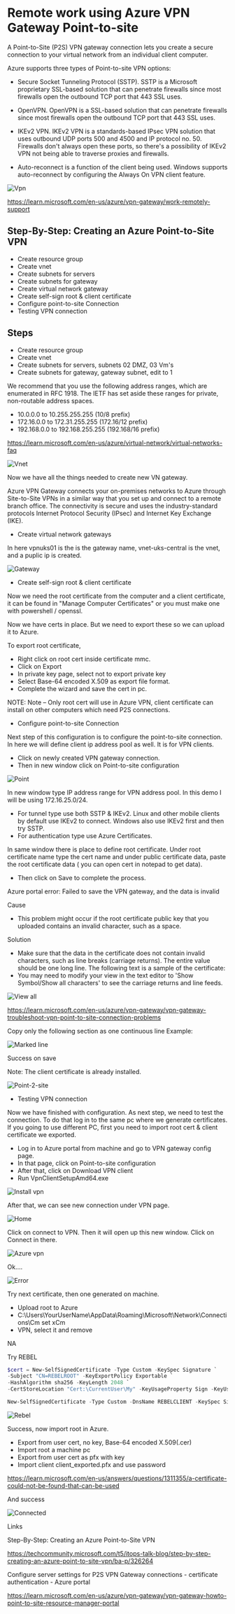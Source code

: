 # Remote work using Azure VPN Gateway Point-to-site

A Point-to-Site (P2S) VPN gateway connection lets you create a secure connection to your virtual network from an individual client computer.

Azure supports three types of Point-to-site VPN options:

* Secure Socket Tunneling Protocol (SSTP). SSTP is a Microsoft proprietary SSL-based solution that can penetrate firewalls since most firewalls open the outbound TCP port that 443 SSL uses.
* OpenVPN. OpenVPN is a SSL-based solution that can penetrate firewalls since most firewalls open the outbound TCP port that 443 SSL uses.
* IKEv2 VPN. IKEv2 VPN is a standards-based IPsec VPN solution that uses outbound UDP ports 500 and 4500 and IP protocol no. 50. Firewalls don't always open these ports, so there's a possibility of IKEv2 VPN not being able to traverse proxies and firewalls.

* Auto-reconnect is a function of the client being used. Windows supports auto-reconnect by configuring the Always On VPN client feature.

![Vpn ](https://github.com/spawnmarvel/quickguides/blob/main/security-VPN/images/vpn.jpg)

https://learn.microsoft.com/en-us/azure/vpn-gateway/work-remotely-support

## Step-By-Step: Creating an Azure Point-to-Site VPN

* Create resource group
* Create vnet
* Create subnets for servers
* Create subnets for gateway
* Create virtual network gateway
* Create self-sign root & client certificate
* Configure point-to-site Connection
* Testing VPN connection

## Steps

* Create resource group
* Create vnet
* Create subnets for servers, subnets 02 DMZ, 03 Vm's
* Create subnets for gateway, gateway subnet, edit to 1

We recommend that you use the following address ranges, which are enumerated in RFC 1918. The IETF has set aside these ranges for private, non-routable address spaces.

* 10.0.0.0 to 10.255.255.255 (10/8 prefix)
* 172.16.0.0 to 172.31.255.255 (172.16/12 prefix)
* 192.168.0.0 to 192.168.255.255 (192.168/16 prefix)

https://learn.microsoft.com/en-us/azure/virtual-network/virtual-networks-faq

![Vnet ](https://github.com/spawnmarvel/quickguides/blob/main/security-VPN/images/vnet.jpg)


Now we have all the things needed to create new VN gateway. 

Azure VPN Gateway connects your on-premises networks to Azure through Site-to-Site VPNs in a similar way that you set up and connect to a remote branch office. The connectivity is secure and uses the industry-standard protocols Internet Protocol Security (IPsec) and Internet Key Exchange (IKE).

* Create virtual network gateways

In here vpnuks01 is the is the gateway name, vnet-uks-central is the vnet, and a puplic ip is created.

![Gateway ](https://github.com/spawnmarvel/quickguides/blob/main/security-VPN/images/gateway.jpg)

* Create self-sign root & client certificate

Now we need the root certificate from the computer and a client certificate, it can be found in "Manage Computer Certificates" or you must make one with powershell / openssl.

Now we have certs in place. But we need to export these so we can upload it to Azure.

To export root certificate,
* Right click on root cert inside certificate mmc.
* Click on Export
* In private key page, select not to export private key
* Select Base-64 encoded X.509 as export file format.
* Complete the wizard and save the cert in pc.

NOTE: Note – Only root cert will use in Azure VPN, client certificate can install on other computers which need P2S connections.

* Configure point-to-site Connection

Next step of this configuration is to configure the point-to-site connection. In here we will define client ip address pool as well. It is for VPN clients.
* Click on newly created VPN gateway connection.
* Then in new window click on Point-to-site configuration

![Point ](https://github.com/spawnmarvel/quickguides/blob/main/security-VPN/images/point.jpg)

In new window type IP address range for VPN address pool. In this demo I will be using 172.16.25.0/24. 
* For tunnel type use both SSTP & IKEv2. Linux and other mobile clients by default use IKEv2 to connect. Windows also use IKEv2 first and then try SSTP. 
* For authentication type use Azure Certificates.

In same window there is place to define root certificate. Under root certificate name type the cert name and under public certificate data, paste the root certificate data ( you can open cert in notepad to get data).
* Then click on Save to complete the process.

Azure portal error: Failed to save the VPN gateway, and the data is invalid

Cause
* This problem might occur if the root certificate public key that you uploaded contains an invalid character, such as a space.

Solution
* Make sure that the data in the certificate does not contain invalid characters, such as line breaks (carriage returns). The entire value should be one long line. The following text is a sample of the certificate:
* You may need to modify your view in the text editor to 'Show Symbol/Show all characters' to see the carriage returns and line feeds.

![View all ](https://github.com/spawnmarvel/quickguides/blob/main/security-VPN/images/viewall.jpg)

https://learn.microsoft.com/en-us/azure/vpn-gateway/vpn-gateway-troubleshoot-vpn-point-to-site-connection-problems

Copy only the following section as one continuous line Example:

![Marked line ](https://github.com/spawnmarvel/quickguides/blob/main/security-VPN/images/markedline.jpg)

Success on save

Note: The client certificate is already installed.


![Point-2-site ](https://github.com/spawnmarvel/quickguides/blob/main/security-VPN/images/point2site2.jpg)


* Testing VPN connection

Now we have finished with configuration. As next step, we need to test the connection. To do that log in to the same pc where we generate certificates. If you going to use different PC, first you need to import root cert & client certificate we exported.

* Log in to Azure portal from machine and go to VPN gateway config page.
* In that page, click on Point-to-site configuration
* After that, click on Download VPN client
* Run VpnClientSetupAmd64.exe

![Install vpn ](https://github.com/spawnmarvel/quickguides/blob/main/security-VPN/images/installvpn.jpg)

After that, we can see new connection under VPN page.

![Home ](https://github.com/spawnmarvel/quickguides/blob/main/security-VPN/images/home.jpg)

Click on connect to VPN. Then it will open up this new window. Click on Connect in there.

![Azure vpn ](https://github.com/spawnmarvel/quickguides/blob/main/security-VPN/images/azurevpn.jpg)

Ok....

![Error ](https://github.com/spawnmarvel/quickguides/blob/main/security-VPN/images/error.jpg)

Try next certificate, then one generated on machine.
* Upload root to Azure
* C:\Users\YourUserName\AppData\Roaming\Microsoft\Network\Connections\Cm set xCm
* VPN, select it and remove

NA

Try REBEL

```ps1
$cert = New-SelfSignedCertificate -Type Custom -KeySpec Signature `
-Subject "CN=REBELROOT" -KeyExportPolicy Exportable `
-HashAlgorithm sha256 -KeyLength 2048 `
-CertStoreLocation "Cert:\CurrentUser\My" -KeyUsageProperty Sign -KeyUsage CertSign

New-SelfSignedCertificate -Type Custom -DnsName REBELCLIENT -KeySpec Signature -Subject "CN=REBELCLIENT" -KeyExportPolicy Exportable -HashAlgorithm sha256 -KeyLength 2048 -CertStoreLocation "Cert:\CurrentUser\My" -Signer $cert -TextExtension @("2.5.29.37={text}1.3.6.1.5.5.7.3.2")
```
![Rebel ](https://github.com/spawnmarvel/quickguides/blob/main/security-VPN/images/rebel.jpg)

Success, now import root in Azure.
* Export from user cert, no key, Base-64 encoded X.509(.cer)
* Import root a machine pc
* Export from user cert as pfx with key
* Import client client_exported.pfx and use password

https://learn.microsoft.com/en-us/answers/questions/1311355/a-certificate-could-not-be-found-that-can-be-used

And success

![Connected ](https://github.com/spawnmarvel/quickguides/blob/main/security-VPN/images/connected.jpg)


Links

Step-By-Step: Creating an Azure Point-to-Site VPN

https://techcommunity.microsoft.com/t5/itops-talk-blog/step-by-step-creating-an-azure-point-to-site-vpn/ba-p/326264

Configure server settings for P2S VPN Gateway connections - certificate authentication - Azure portal

https://learn.microsoft.com/en-us/azure/vpn-gateway/vpn-gateway-howto-point-to-site-resource-manager-portal
